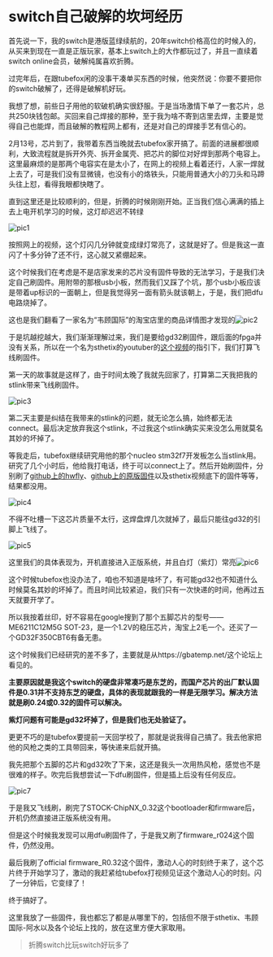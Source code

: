# switch自己破解的坎坷经历

首先说一下，我的switch是港版蓝绿续航的，20年switch价格高位的时候入的，从买来到现在一直是正版玩家，基本上switch上的大作都玩过了，并且一直续着switch online会员，破解纯属喜欢折腾。

过完年后，在跟tubefox闲的没事干凑单买东西的时候，他突然说：你要不要把你的switch破解了，还得是破解机好玩。

我想了想，前些日子用他的软破机确实很舒服。于是当场激情下单了一套芯片，总共250块钱包邮。买回来自己焊接的那种，至于我为啥不寄到店里去焊，主要是觉得自己也能焊，而且破解的教程网上都有，还是对自己的焊接手艺有信心的。

2月13号，芯片到了，我带着东西当晚就去tubefox家开搞了。前面的进展都很顺利，大致流程就是拆开外壳、拆开金属壳、把芯片的脚位对好焊到那两个电容上。这里最麻烦的是那两个电容实在是太小了，在网上的视频上看着还行，人家一焊就上去了，可是我们没有显微镜，也没有小的烙铁头，只能用普通大小的刀头和马蹄头往上怼，看得我眼都快瞎了。

直到这里还是比较顺利的，但是，折腾的时候刚刚开始。正当我们信心满满的插上去上电开机学习的时候，这灯却迟迟不转绿

![pic1](imgs/pic1.png)

按照网上的视频，这个灯闪几分钟就变成绿灯常亮了，这就是好了。但是我这一直闪了十多分钟了还不行，这心就又紧绷起来。

这个时候我们在考虑是不是店家发来的芯片没有固件导致的无法学习，于是我们决定自己刷固件。用附带的那根usb小板，然而我们又踩了个坑，那个usb小板应该是带着up标识的一面朝上，但是我觉得另一面有箭头就该朝上，于是，我们把dfu电路烧掉了。

这也是我们翻看了一家名为“韦顾国际”的淘宝店里的商品详情图才发现的![pic2](imgs/pic2.JPG)

于是坑越挖越大，我们渐渐理解过来，我们是要给gd32刷固件，跟后面的fpga并没有关系，所以在一个名为sthetix的youtuber的[这个视频](https://www.youtube.com/watch?v=RK5FQZe1MAs)的指引下，我们打算飞线刷固件。

第一天的故事就是这样了，由于时间太晚了我就先回家了，打算第二天我把我的stlink带来飞线刷固件。

![pic3](imgs/pic3.png)

第二天主要是纠结在我带来的stlink的问题，就无论怎么搞，始终都无法connect。最后决定放弃我这个stlink，不过我这个stlink确实买来没怎么用就莫名其妙的坏掉了。

等我走后，tubefox继续研究用他的那个nucleo stm32f7开发板怎么当stlink用。研究了几个小时后，他给我打电话，终于可以connect上了。然后开始刷固件，分别刷了[github上的hwfly](https://github.com/hwfly-nx/firmware)、[github上的原版固件](https://github.com/Spacecraft-NX/firmware)以及sthetix视频底下的固件等等，结果都没用。

![pic4](imgs/pic4.png)

不得不吐槽一下这芯片质量不太行，这焊盘焊几次就掉了，最后只能往gd32的引脚上飞线了。

![pic5](imgs/pic5.png)

这里我们的具体表现为，开机直接进入正版系统，并且白灯（紫灯）常亮![pic6](imgs/pic6.JPG)

这个时候tubefox也没办法了，咱也不知道是啥坏了，有可能gd32也不知道什么时候莫名其妙的坏掉了。而且时间比较紧迫，我们只有一次快递的时间，他再过五天就要开学了。

所以我按着丝印，好不容易在google搜到了那个五脚芯片的型号——ME6211C12M5G SOT-23，是一个1.2V的稳压芯片，淘宝上2毛一个。还买了一个GD32F350CBT6有备无患。

这个时候我们已经研究的差不多了，主要就是从https://gbatemp.net/这个论坛上看见的。

**主要原因就是我这个switch的硬盘非常凑巧是东芝的，而国产芯片的出厂默认固件是0.31并不支持东芝的硬盘，具体的表现就跟我的一样是无限学习。解决方法就是刷0.24或0.32的固件可以解决。**

**紫灯问题有可能是gd32坏掉了，但是我们也无处验证了。**

更更不巧的是tubefox要提前一天回学校了，那就是说我得自己搞了。我去他家把他的风枪之类的工具带回来，等快递来后就开搞。

我先把那个五脚的芯片和gd32吹了下来，这还是我头一次用热风枪，感觉也不是很难的样子。吹完后我想尝试一下dfu刷固件，但是插上后没有任何反应。

![pic7](imgs/pic7.png)

于是我又飞线刷，刷完了STOCK-ChipNX_0.32这个bootloader和firmware后，开机仍然直接进正版系统没有用。

但是这个时候我发现可以用dfu刷固件了，于是我又刷了firmware_r024这个固件，仍然没用。

最后我刷了official firmware_R0.32这个固件，激动人心的时刻终于来了，这个芯片终于开始学习了，激动的我赶紧给tubefox打视频见证这个激动人心的时刻。闪了一分钟后，它变绿了！

终于搞好了。

这里我放了一些固件，我也都忘了都是从哪里下的，包括但不限于sthetix、韦顾国际-阿水以及各个论坛上找的，放在这里方便大家取用。

>折腾switch比玩switch好玩多了
